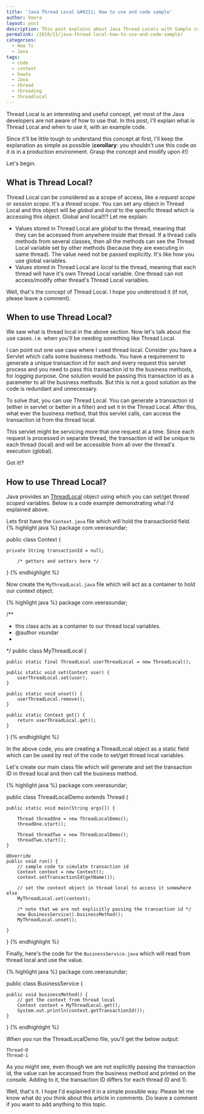```yaml
---
title: 'Java Thread Local &#8211; How to use and code sample'
author: Veera
layout: post
description: This post explains about Java Thread Locals with Sample code.
permalink: /2010/11/java-thread-local-how-to-use-and-code-sample/
categories:
  - How To
  - Java
tags:
  - code
  - context
  - howto
  - Java
  - thread
  - threading
  - threadlocal
---
```


Thread Local is an interesting and useful concept, yet most of the Java developers are not aware of how to use that. In this post, I'll explain what is Thread Local and when to use it, with an example code.

Since it'll be little tough to understand this concept at first, I'll keep the explanation as simple as possible (**corollary**: you shouldn't use this code *as it is* in a production environment. Grasp the concept and modify upon it!)

Let's begin.

## What is Thread Local?

Thread Local can be considered as a scope of access, like a *request scope* or *session scope*. It's a *thread scope*. You can set any object in Thread Local and this object will be *global* and *local* to the specific thread which is accessing this object. Global and local!!? Let me explain:

*   Values stored in Thread Local are *global* to the thread, meaning that they can be accessed from anywhere inside that thread. If a thread calls methods from several classes, then all the methods can see the Thread Local variable set by other methods (because they are executing in same thread). The value need not be passed explicitly. It's like how you use global variables.
*   Values stored in Thread Local are *local* to the thread, meaning that each thread will have it's own Thread Local variable. One thread can not access/modify other thread's Thread Local variables.

Well, that's the concept of Thread Local. I hope you understood it (if not, please leave a comment).

## When to use Thread Local?

We saw what is thread local in the above section. Now let's talk about the use cases. i.e. when you'll be needing something like Thread Local.

I can point out one use case where I used thread local. Consider you have a Servlet which calls some business methods. You have a requirement to generate a unique transaction id for each and every request this servlet process and you need to pass this transaction id to the business methods, for logging purpose. One solution would be passing this transaction id as a parameter to all the business methods. But this is not a good solution as the code is redundant and unnecessary.

To solve that, you can use Thread Local. You can generate a transaction id (either in servlet or better in a filter) and set it in the Thread Local. After this, what ever the business method, that this servlet calls, can access the transaction id from the thread local.

This servlet might be servicing more that one request at a time. Since each request is processed in separate thread, the transaction id will be unique to each thread (local) and will be accessible from all over the thread's execution (global).

Got it!?

## How to use Thread Local?

Java provides an [ThreadLocal][1] object using which you can set/get *thread scoped* variables. Below is a code example demonstrating what I'd explained above.

 [1]: http://download.oracle.com/javase/6/docs/api/java/lang/ThreadLocal.html "Class ThreadLocal"

Lets first have the `Context.java` file which will hold the transactionId field.
{% highlight java %}
package com.veerasundar;

public class Context {

	private String transactionId = null;

        /* getters and setters here */

}
{% endhighlight %}

Now create the `MyThreadLocal.java` file which will act as a container to hold our context object.

{% highlight java %}
package com.veerasundar;

/**
 * this class acts as a container to our thread local variables.
 * @author vsundar
 *
 */
public class MyThreadLocal {

	public static final ThreadLocal userThreadLocal = new ThreadLocal();

	public static void set(Context user) {
		userThreadLocal.set(user);
	}

	public static void unset() {
		userThreadLocal.remove();
	}

	public static Context get() {
		return userThreadLocal.get();
	}
}
{% endhighlight %}

In the above code, you are creating a ThreadLocal object as a static field which can be used by rest of the code to set/get thread local variables.

Let's create our main class file which will generate and set the transaction ID in thread local and then call the business method.

{% highlight java %}
package com.veerasundar;

public class ThreadLocalDemo extends Thread {

	public static void main(String args[]) {

		Thread threadOne = new ThreadLocalDemo();
		threadOne.start();

		Thread threadTwo = new ThreadLocalDemo();
		threadTwo.start();
	}

	@Override
	public void run() {
		// sample code to simulate transaction id
		Context context = new Context();
		context.setTransactionId(getName());

		// set the context object in thread local to access it somewhere else
		MyThreadLocal.set(context);

		/* note that we are not explicitly passing the transaction id */
		new BusinessService().businessMethod();
		MyThreadLocal.unset();

	}
}
{% endhighlight %}    

Finally, here's the code for the `BusinessService.java` which will read from thread local and use the value.

{% highlight java %}
package com.veerasundar;

public class BusinessService {

	public void businessMethod() {
		// get the context from thread local
		Context context = MyThreadLocal.get();
		System.out.println(context.getTransactionId());
	}
}
{% endhighlight %} 

When you run the ThreadLocalDemo file, you'll get the below output:

    Thread-0
    Thread-1

As you might see, even though we are not explicitly passing the transaction id, the value can be accessed from the business method and printed on the console. Adding to it, the transaction ID differs for each thread (0 and 1).

Well, that's it. I hope I'd explained it in a simple possible way. Please let me know what do you think about this article in comments. Do leave a comment if you want to add anything to this topic.